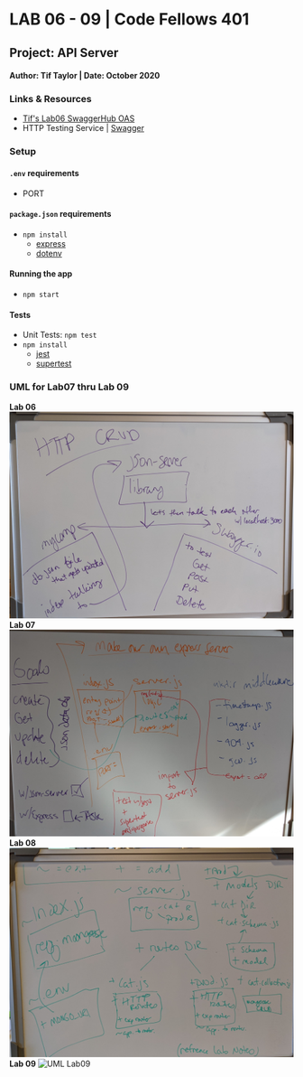 # LAB 06 - 09 | Code Fellows 401

## Project: API Server

#### Author: Tif Taylor | Date: October 2020

### Links & Resources
- [Tif's Lab06 SwaggerHub OAS](https://app.swaggerhub.com/apis/TifTaylor/TifTaylor-CF-Lab06/0.1)
- HTTP Testing Service | [Swagger](inspector.swagger.io)

### Setup
#### `.env` requirements
- PORT

#### `package.json` requirements
- `npm install`
  - [express](https://expressjs.com/)
  - [dotenv](https://www.npmjs.com/package/dotenv)



#### Running the app
- `npm start`

#### Tests
- Unit Tests: `npm test`
- `npm install`
  - [jest](https://jestjs.io/)
  - [supertest](https://www.npmjs.com/package/supertest)


### UML for Lab07 thru Lab 09
**Lab 06**
![UML Lab06](assets/lab6uml.jpg)
**Lab 07**
![UML Lab07](assets/lab7uml.jpg)
**Lab 08**
![UML Lab08](assets/lab8uml.jpg)
**Lab 09**
![UML Lab09]()